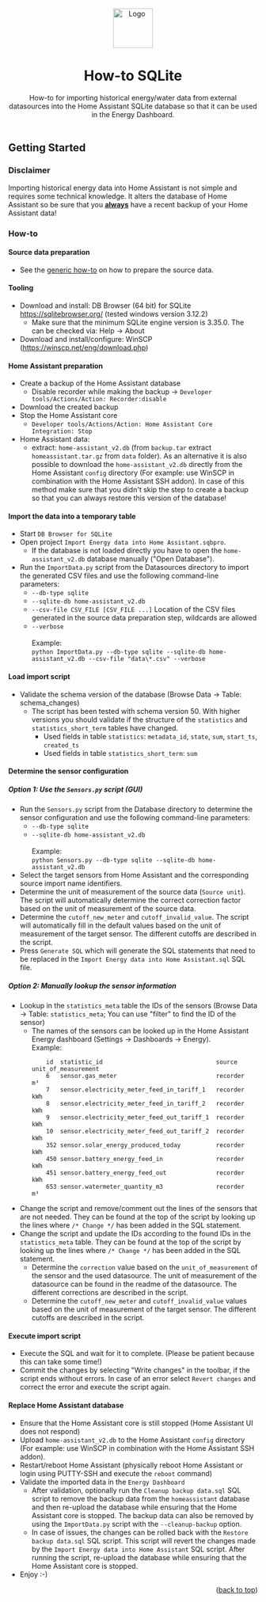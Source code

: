 <!-- Improved compatibility of back to top link: See: https://github.com/othneildrew/Best-README-Template/pull/73 -->
<a name="readme-top"></a>

<!-- PROJECT LOGO -->
<br />
<div align="center">
  <a href="https://github.com/patrickvorgers/Home-Assistant-Import-Energy-Data">
    <img src="https://raw.githubusercontent.com/patrickvorgers/Home-Assistant-Import-Energy-Data/main/Images/Logo.png" alt="Logo" width="80" height="80">
  </a>

<h1 align="center">How-to SQLite</h1>

  <p align="center">
How-to for importing historical energy/water data from external datasources into the Home Assistant SQLite database so that it can be used in the Energy Dashboard.
    <br />
    <br />
  </p>
</div>

<!-- GETTING STARTED -->
<a name="getting-started"></a>
## Getting Started

### Disclaimer

Importing historical energy data into Home Assistant is not simple and requires some technical knowledge. It alters the database of Home Assistant so be sure that you <u><b>always</b></u> have a recent backup of your Home Assistant data!

<a name="How-to"></a>
### How-to

#### Source data preparation
- See the [generic how-to](../../README.md) on how to prepare the source data.

#### Tooling
- Download and install: DB Browser (64 bit) for SQLite https://sqlitebrowser.org/ (tested windows version 3.12.2)
  - Make sure that the minimum SQLite engine version is 3.35.0. The can be checked via: Help -> About
- Download and install/configure: WinSCP (https://winscp.net/eng/download.php)

#### Home Assistant preparation
- Create a backup of the Home Assistant database
  - Disable recorder while making the backup -> `Developer tools/Actions/Action: Recorder:disable`
- Download the created backup
- Stop the Home Assistant core
  - `Developer tools/Actions/Action: Home Assistant Core Integration: Stop`
- Home Assistant data:
  - extract: `home-assistant_v2.db` (from `backup.tar` extract `homeassistant.tar.gz` from `data` folder).
    As an alternative it is also possible to download the `home-assistant_v2.db` directly from the Home Assistant `config` directory (For example: use WinSCP in combination with the Home Assistant SSH addon).
    In case of this method make sure that you didn't skip the step to create a backup so that you can always restore this version of the database!

#### Import the data into a temporary table
- Start `DB Browser for SQLite`
- Open project `Import Energy data into Home Assistant.sqbpro`.
  - If the database is not loaded directly you have to open the `home-assistant_v2.db` database manually ("Open Database").
- Run the `ImportData.py` script from the Datasources directory to import the generated CSV files and use the following command-line parameters:
    - `--db-type sqlite`
    - `--sqlite-db home-assistant_v2.db`
    - `--csv-file CSV_FILE [CSV_FILE ...]` Location of the CSV files generated in the source data preparation step, wildcards are allowed
    - `--verbose`<br><br>
    Example:<br>
`python ImportData.py --db-type sqlite --sqlite-db home-assistant_v2.db --csv-file "data\*.csv" --verbose`

#### Load import script
- Validate the schema version of the database (Browse Data -> Table: schema_changes)
  - The script has been tested with schema version 50. With higher versions you should validate if the structure of the `statistics` and `statistics_short_term` tables have changed.
    - Used fields in table `statistics`: `metadata_id`, `state`, `sum`, `start_ts`, `created_ts`
    - Used fields in table `statistics_short_term`: `sum`

#### Determine the sensor configuration
##### Option 1: Use the `Sensors.py` script (GUI)
- Run the `Sensors.py` script from the Database directory to determine the sensor configuration and use the following command-line parameters:
    - `--db-type sqlite`
    - `--sqlite-db home-assistant_v2.db`<br><br>
    Example:<br>
`python Sensors.py --db-type sqlite --sqlite-db home-assistant_v2.db`
- Select the target sensors from Home Assistant and the corresponding source import name identifiers.
- Determine the unit of measurement of the source data (`Source unit`). The script will automatically determine the correct correction factor based on the unit of measurement of the source data.
- Determine the `cutoff_new_meter` and `cutoff_invalid_value`. The script will automatically fill in the default values based on the unit of measurement of the target sensor. The different cutoffs are described in the script.
- Press `Generate SQL` which will generate the SQL statements that need to be replaced in the `Import Energy data into Home Assistant.sql` SQL file.
##### Option 2: Manually lookup the sensor information
- Lookup in the `statistics_meta` table the IDs of the sensors (Browse Data -> Table: `statistics_meta`; You can use "filter" to find the ID of the sensor)
  - The names of the sensors can be looked up in the Home Assistant Energy dashboard (Settings -> Dashboards -> Energy).
<br>Example:
    ```
        id  statistic_id                                source      unit_of_measurement
        6   sensor.gas_meter                            recorder    m³
        7   sensor.electricity_meter_feed_in_tariff_1   recorder    kWh
        8   sensor.electricity_meter_feed_in_tariff_2   recorder    kWh
        9   sensor.electricity_meter_feed_out_tariff_1  recorder    kWh
        10  sensor.electricity_meter_feed_out_tariff_2  recorder    kWh
        352 sensor.solar_energy_produced_today          recorder    kWh
        450 sensor.battery_energy_feed_in               recorder    kWh
        451 sensor.battery_energy_feed_out              recorder    kWh
        653 sensor.watermeter_quantity_m3               recorder    m³
    ```
- Change the script and remove/comment out the lines of the sensors that are not needed. They can be found at the top of the script by looking up the lines where `/* Change */` has been added in the SQL statement.
- Change the script and update the IDs according to the found IDs in the `statistics_meta` table.
  They can be found at the top of the script by looking up the lines where `/* Change */` has been added in the SQL statement.
  - Determine the `correction` value based on the `unit_of_measurement` of the sensor and the used datasource. The unit of measurement of the datasource can be found in the readme of the datasource.
    The different corrections are described in the script.
  - Determine the `cutoff_new_meter` and `cutoff_invalid_value` values based on the unit of measurement of the target sensor. The different cutoffs are described in the script.

#### Execute import script
- Execute the SQL and wait for it to complete. (Please be patient because this can take some time!)
- Commit the changes by selecting "Write changes" in the toolbar, if the script ends without errors. In case of an error select `Revert changes` and correct the error and execute the script again.

#### Replace Home Assistant database
- Ensure that the Home Assistant core is still stopped (Home Assistant UI does not respond)
- Upload `home-assistant_v2.db` to the Home Assistant `config` directory (For example: use WinSCP in combination with the Home Assistant SSH addon).
- Restart/reboot Home Assistant (physically reboot Home Assistant or login using PUTTY-SSH and execute the `reboot` command)
- Validate the imported data in the `Energy Dashboard`
  - After validation, optionally run the `Cleanup backup data.sql` SQL script to remove the backup data from the `homeassistant` database and then re-upload the database while ensuring that the Home Assistant core is stopped.
    The backup data can also be removed by using the `ImportData.py` script with the `--cleanup-backup` option.
  - In case of issues, the changes can be rolled back with the `Restore backup data.sql` SQL script.
    This script will revert the changes made by the `Import Energy data into Home Assistant` SQL script.
    After running the script, re-upload the database while ensuring that the Home Assistant core is stopped.
- Enjoy :-)

<p align="right">(<a href="#readme-top">back to top</a>)</p>
